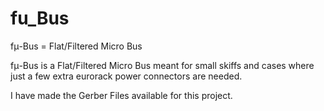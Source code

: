 # fu_Bus
fμ-Bus = Flat/Filtered Micro Bus

fμ-Bus is a Flat/Filtered Micro Bus meant for small skiffs and cases where just a few extra eurorack power connectors are needed. 

I have made the Gerber Files available for this project. 
